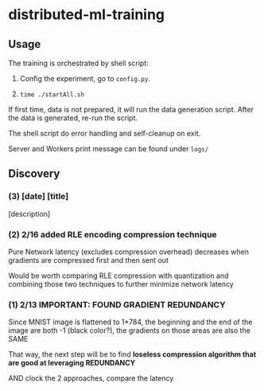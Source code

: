 # distributed-ml-training

## Usage

The training is orchestrated by shell script:

1. Config the experiment, go to `config.py`.

2.  `time ./startAll.sh`


If first time, data is not prepared, it will run the data generation script. After the data is generated, re-run the script.

The shell script do error handling and self-cleanup on exit.

Server and Workers print message can be found under `logs/`


## Discovery

### (3) [date] [title]
[description]

### (2) 2/16 added RLE encoding compression technique

Pure Network latency (excludes compression overhead) decreases when gradients are compressed first and then sent out

Would be worth comparing RLE compression with quantization and combining those two techniques to further minimize network latency

### (1) 2/13 IMPORTANT: FOUND GRADIENT REDUNDANCY

Since MNIST image is flattened to 1*784, the beginning and the end of the image are both -1 (black color?), the gradients on those areas are also the SAME

That way, the next step will be to find **loseless compression algorithm that are good at leveraging REDUNDANCY**

AND clock the 2 approaches, compare the latency


